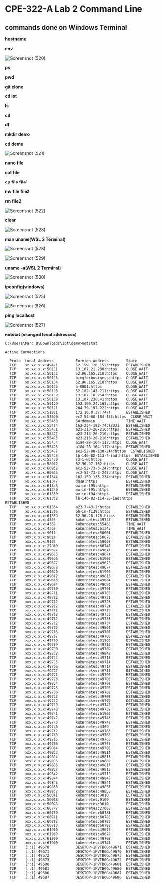 # CPE-322-A Lab 2 Command Line

## commands done on Windows Terminal

**hostname**

**env**

![Screenshot (520)](https://user-images.githubusercontent.com/97755080/216795667-ce039f8d-ba68-43a2-86bd-bb50c9b3817d.png)


**ps**

**pwd**

**git clone**

**cd iot**

**ls**

**cd**

**df**

**mkdir demo**

**cd demo**

![Screenshot (521)](https://user-images.githubusercontent.com/97755080/216795721-052ddddc-b8a1-4674-98b0-063983a3e541.png)


**nano file**

**cat file**

**cp file file1**

**mv file file2**

**rm file2**

![Screenshot (522)](https://user-images.githubusercontent.com/97755080/216795843-cd6ea4e8-c923-4723-b8af-5beeea75c52c.png)


**clear**

![Screenshot (523)](https://user-images.githubusercontent.com/97755080/216795846-f7215316-1324-4c49-b94c-e029ded399ea.png)


**man uname(WSL 2 Terminal)**

![Screenshot (528)](https://user-images.githubusercontent.com/97755080/216796862-872c3d9b-e3bc-4ef1-91e0-16578904dfd4.png)


![Screenshot (529)](https://user-images.githubusercontent.com/97755080/216796864-393ec6da-0530-4453-b5ec-d3c0f69e7616.png)



**uname -a(WSL 2 Terminal)**


![Screenshot (530)](https://user-images.githubusercontent.com/97755080/216796868-397fc883-a4ce-4832-a6dc-3865a31d6f4e.png)



**ipconfig(windows)**

![Screenshot (525)](https://user-images.githubusercontent.com/97755080/216795955-bbb75ba0-029b-4a45-aa51-fd0dce2ebbeb.png)


![Screenshot (526)](https://user-images.githubusercontent.com/97755080/216795960-2f1afdde-8c4c-420c-9b54-2934ee75201e.png)



**ping localhost**

![Screenshot (527)](https://user-images.githubusercontent.com/97755080/216796179-9e8223f2-9c2d-4198-8c9c-4e223968dee1.png)


**netstat (changed local addresses)**

```
C:\Users\Marc D\Downloads\iot\demo>netstat

Active Connections

  Proto  Local Address          Foreign Address        State
  TCP    xx.xx.x.x:49421        52.159.126.152:https   ESTABLISHED
  TCP    xx.xx.x.x:50111        13.107.21.200:https    CLOSE_WAIT
  TCP    xx.xx.x.x:50112        52.96.165.210:https    CLOSE_WAIT
  TCP    xx.xx.x.x:50113        bingforbusiness:https  CLOSE_WAIT
  TCP    xx.xx.x.x:50114        52.96.165.210:https    CLOSE_WAIT
  TCP    xx.xx.x.x:50115        a-0001:https           CLOSE_WAIT
  TCP    xx.xx.x.x:50116        52.182.143.211:https   CLOSE_WAIT
  TCP    xx.xx.x.x:50118        13.107.18.254:https    CLOSE_WAIT
  TCP    xx.xx.x.x:50119        13.107.238.41:https    CLOSE_WAIT
  TCP    xx.xx.x.x:50120        152.199.24.163:https   CLOSE_WAIT
  TCP    xx.xx.x.x:50121        204.79.197.222:https   CLOSE_WAIT
  TCP    xx.xx.x.x:51871        172.16.0.37:7474       ESTABLISHED
  TCP    xx.xx.x.x:53630        ec2-54-68-184-133:https  CLOSE_WAIT
  TCP    xx.xx.x.x:55458        64:domain              TIME_WAIT
  TCP    xx.xx.x.x:55464        162-254-192-74:27031   ESTABLISHED
  TCP    xx.xx.x.x:55471        a23-213-26-216:https   ESTABLISHED
  TCP    xx.xx.x.x:55472        a23-213-26-216:https   ESTABLISHED
  TCP    xx.xx.x.x:55473        a23-213-26-216:https   ESTABLISHED
  TCP    xx.xx.x.x:55474        a184-28-164-117:https  CLOSE_WAIT
  TCP    xx.xx.x.x:55475        a184-28-164-117:https  ESTABLISHED
  TCP    xx.xx.x.x:55477        ec2-52-88-138-244:https  ESTABLISHED
  TCP    xx.xx.x.x:55478        lb-140-82-113-4-iad:https  ESTABLISHED
  TCP    xx.xx.x.x:55479        s3-1-w:https           CLOSE_WAIT
  TCP    xx.xx.x.x:58902        52.96.97.162:https     CLOSE_WAIT
  TCP    xx.xx.x.x:60952        ec2-52-73-3-247:https  CLOSE_WAIT
  TCP    xx.xx.x.x:60955        ec2-52-73-3-247:https  CLOSE_WAIT
  TCP    xx.xx.x.x:61344        162.159.135.234:https  ESTABLISHED
  TCP    xx.xx.x.x:61347        dns9:https             ESTABLISHED
  TCP    xx.xx.x.x:61348        ww-in-f95:https        ESTABLISHED
  TCP    xx.xx.x.x:61349        ww-in-f95:https        ESTABLISHED
  TCP    xx.xx.x.x:61350        wv-in-f94:https        ESTABLISHED
  TCP    xx.xx.x.x:61352        lb-140-82-114-26-iad:https  ESTABLISHED
  TCP    xx.xx.x.x:61354        a23-7-43-2:https       ESTABLISHED
  TCP    xx.xx.x.x:61356        bh-in-f139:https       ESTABLISHED
  TCP    xx.xx.x.x:61359        52.96.28.178:https     ESTABLISHED
  TCP    xxx.x.x.x:4369         kubernetes:49746       ESTABLISHED
  TCP    xxx.x.x.x:4369         kubernetes:55460       TIME_WAIT
  TCP    xxx.x.x.x:4369         kubernetes:61345       TIME_WAIT
  TCP    xxx.x.x.x:9010         kubernetes:50061       ESTABLISHED
  TCP    xxx.x.x.x:9010         kubernetes:50078       ESTABLISHED
  TCP    xxx.x.x.x:9100         kubernetes:50068       ESTABLISHED
  TCP    xxx.x.x.x:27060        kubernetes:60747       ESTABLISHED
  TCP    xxx.x.x.x:49674        kubernetes:49675       ESTABLISHED
  TCP    xxx.x.x.x:49675        kubernetes:49674       ESTABLISHED
  TCP    xxx.x.x.x:49676        kubernetes:61900       ESTABLISHED
  TCP    xxx.x.x.x:49677        kubernetes:49678       ESTABLISHED
  TCP    xxx.x.x.x:49678        kubernetes:49677       ESTABLISHED
  TCP    xxx.x.x.x:49679        kubernetes:61900       ESTABLISHED
  TCP    xxx.x.x.x:49682        kubernetes:49815       ESTABLISHED
  TCP    xxx.x.x.x:49683        kubernetes:49684       ESTABLISHED
  TCP    xxx.x.x.x:49684        kubernetes:49683       ESTABLISHED
  TCP    xxx.x.x.x:49700        kubernetes:49701       ESTABLISHED
  TCP    xxx.x.x.x:49701        kubernetes:49700       ESTABLISHED
  TCP    xxx.x.x.x:49702        kubernetes:49721       ESTABLISHED
  TCP    xxx.x.x.x:49702        kubernetes:49723       ESTABLISHED
  TCP    xxx.x.x.x:49702        kubernetes:49724       ESTABLISHED
  TCP    xxx.x.x.x:49702        kubernetes:49725       ESTABLISHED
  TCP    xxx.x.x.x:49702        kubernetes:49730       ESTABLISHED
  TCP    xxx.x.x.x:49702        kubernetes:49733       ESTABLISHED
  TCP    xxx.x.x.x:49702        kubernetes:49737       ESTABLISHED
  TCP    xxx.x.x.x:49702        kubernetes:49804       ESTABLISHED
  TCP    xxx.x.x.x:49706        kubernetes:49707       ESTABLISHED
  TCP    xxx.x.x.x:49707        kubernetes:49706       ESTABLISHED
  TCP    xxx.x.x.x:49708        kubernetes:61900       ESTABLISHED
  TCP    xxx.x.x.x:49709        kubernetes:49710       ESTABLISHED
  TCP    xxx.x.x.x:49710        kubernetes:49709       ESTABLISHED
  TCP    xxx.x.x.x:49712        kubernetes:49842       ESTABLISHED
  TCP    xxx.x.x.x:49714        kubernetes:49715       ESTABLISHED
  TCP    xxx.x.x.x:49715        kubernetes:49714       ESTABLISHED
  TCP    xxx.x.x.x:49716        kubernetes:49717       ESTABLISHED
  TCP    xxx.x.x.x:49717        kubernetes:49716       ESTABLISHED
  TCP    xxx.x.x.x:49721        kubernetes:49702       ESTABLISHED
  TCP    xxx.x.x.x:49723        kubernetes:49702       ESTABLISHED
  TCP    xxx.x.x.x:49724        kubernetes:49702       ESTABLISHED
  TCP    xxx.x.x.x:49725        kubernetes:49702       ESTABLISHED
  TCP    xxx.x.x.x:49730        kubernetes:49702       ESTABLISHED
  TCP    xxx.x.x.x:49733        kubernetes:49702       ESTABLISHED
  TCP    xxx.x.x.x:49737        kubernetes:49702       ESTABLISHED
  TCP    xxx.x.x.x:49739        kubernetes:49740       ESTABLISHED
  TCP    xxx.x.x.x:49740        kubernetes:49739       ESTABLISHED
  TCP    xxx.x.x.x:49741        kubernetes:61900       ESTABLISHED
  TCP    xxx.x.x.x:49742        kubernetes:49743       ESTABLISHED
  TCP    xxx.x.x.x:49743        kubernetes:49742       ESTABLISHED
  TCP    xxx.x.x.x:49746        kubernetes:4369        ESTABLISHED
  TCP    xxx.x.x.x:49762        kubernetes:49763       ESTABLISHED
  TCP    xxx.x.x.x:49763        kubernetes:49762       ESTABLISHED
  TCP    xxx.x.x.x:49765        kubernetes:49766       ESTABLISHED
  TCP    xxx.x.x.x:49766        kubernetes:49765       ESTABLISHED
  TCP    xxx.x.x.x:49804        kubernetes:49702       ESTABLISHED
  TCP    xxx.x.x.x:49813        kubernetes:49814       ESTABLISHED
  TCP    xxx.x.x.x:49814        kubernetes:49813       ESTABLISHED
  TCP    xxx.x.x.x:49815        kubernetes:49682       ESTABLISHED
  TCP    xxx.x.x.x:49816        kubernetes:49817       ESTABLISHED
  TCP    xxx.x.x.x:49817        kubernetes:49816       ESTABLISHED
  TCP    xxx.x.x.x:49842        kubernetes:49712       ESTABLISHED
  TCP    xxx.x.x.x:49844        kubernetes:49845       ESTABLISHED
  TCP    xxx.x.x.x:49845        kubernetes:49844       ESTABLISHED
  TCP    xxx.x.x.x:49856        kubernetes:49857       ESTABLISHED
  TCP    xxx.x.x.x:49857        kubernetes:49856       ESTABLISHED
  TCP    xxx.x.x.x:50061        kubernetes:9010        ESTABLISHED
  TCP    xxx.x.x.x:50068        kubernetes:9100        ESTABLISHED
  TCP    xxx.x.x.x:50078        kubernetes:9010        ESTABLISHED
  TCP    xxx.x.x.x:60747        kubernetes:27060       ESTABLISHED
  TCP    xxx.x.x.x:60780        kubernetes:60781       ESTABLISHED
  TCP    xxx.x.x.x:60781        kubernetes:60780       ESTABLISHED
  TCP    xxx.x.x.x:60782        kubernetes:60783       ESTABLISHED
  TCP    xxx.x.x.x:60783        kubernetes:60782       ESTABLISHED
  TCP    xxx.x.x.x:61900        kubernetes:49676       ESTABLISHED
  TCP    xxx.x.x.x:61900        kubernetes:49679       ESTABLISHED
  TCP    xxx.x.x.x:61900        kubernetes:49708       ESTABLISHED
  TCP    xxx.x.x.x:61900        kubernetes:49741       ESTABLISHED
  TCP    [::1]:49670            DESKTOP-1PVTB6G:49671  ESTABLISHED
  TCP    [::1]:49671            DESKTOP-1PVTB6G:49670  ESTABLISHED
  TCP    [::1]:49672            DESKTOP-1PVTB6G:49673  ESTABLISHED
  TCP    [::1]:49673            DESKTOP-1PVTB6G:49672  ESTABLISHED
  TCP    [::1]:49680            DESKTOP-1PVTB6G:49681  ESTABLISHED
  TCP    [::1]:49681            DESKTOP-1PVTB6G:49680  ESTABLISHED
  TCP    [::1]:49686            DESKTOP-1PVTB6G:49687  ESTABLISHED
  TCP    [::1]:49687            DESKTOP-1PVTB6G:49686  ESTABLISHED
```


